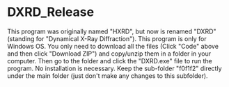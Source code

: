 # DXRD_Release

This program was originally named "HXRD", but now is renamed "DXRD" (standing for "Dynamical X-Ray Diffraction"). This program is only for Windows OS. You only need to download all the files (Click "Code" above and then click "Download ZIP") and copy/unzip them in a folder in your computer. Then go to the folder and click the "DXRD.exe" file to run the program. No installation is necessary. Keep the sub-folder "f0f1f2" directly under the main folder (just don't make any changes to this subfolder).

